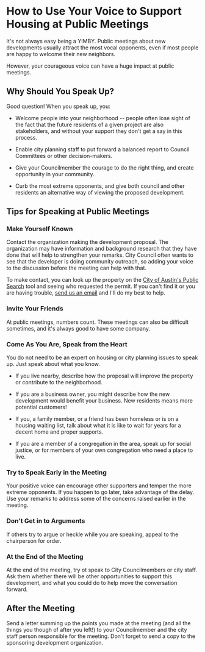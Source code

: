 # How to Use Your Voice to Support Housing at Public Meetings

It's not always easy being a YIMBY. Public meetings about new developments usually attract the most vocal opponents, even if most people are happy to welcome their new neighbors.

However, your courageous voice can have a huge impact at public meetings.

## Why Should You Speak Up?

Good question! When you speak up, you:

- Welcome people into your neighborhood -- people often lose sight of the fact that the future residents of a given project are also stakeholders, and without your support they don't get a say in this process.

- Enable city planning staff to put forward a balanced report to Council Committees or other decision-makers.

- Give your Councilmember the courage to do the right thing, and create opportunity in your community.

- Curb the most extreme opponents, and give both council and other residents an alternative way of viewing the proposed development.

## Tips for Speaking at Public Meetings

### Make Yourself Known

Contact the organization making the development proposal. The organization may have information and background research that they have done that will help to strengthen your remarks. City Council often wants to see that the developer is doing community outreach, so adding your voice to the discussion before the meeting can help with that.

To make contact, you can look up the property on the [City of Austin's Public Search](https://abc.austintexas.gov/web/permit/public-search-other?reset=true) tool and seeing who requested the permit. If you can't find it or you are having trouble, [send us an email](mailto:tannerblair@outlook.com) and I'll do my best to help.

### Invite Your Friends

At public meetings, numbers count. These meetings can also be difficult sometimes, and it's always good to have some company.

### Come As You Are, Speak from the Heart

You do not need to be an expert on housing or city planning issues to speak up. Just speak about what you know.

- If you live nearby, describe how the proposal will improve the property or contribute to the neighborhood.

- If you are a business owner, you might describe how the new development would benefit your business. New residents means more potential customers!

- If you, a family member, or a friend has been homeless or is on a housing waiting list, talk about what it is like to wait for years for a decent home and proper supports.

- If you are a member of a congregation in the area, speak up for social justice, or for members of your own congregation who need a place to live.

### Try to Speak Early in the Meeting

Your positive voice can encourage other supporters and temper the more extreme opponents. If you happen to go later, take advantage of the delay. Use your remarks to address some of the concerns raised earlier in the meeting.

### Don't Get in to Arguments

If others try to argue or heckle while you are speaking, appeal to the chairperson for order.

### At the End of the Meeting

At the end of the meeting, try ot speak to City Councilmembers or city staff. Ask them whether there will be other opportunities to support this development, and what you could do to help move the conversation forward.

## After the Meeting

Send a letter summing up the points you made at the meeting (and all the things you though of after you left!) to your Councilmember and the city staff person responsible for the meeting. Don't forget to send a copy to the sponsoring development organization.

